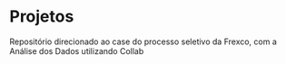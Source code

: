 # Projetos
Repositório direcionado ao case do processo seletivo da Frexco, com a Análise dos Dados utilizando Collab
